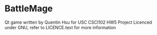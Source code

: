 BattleMage
==========

Qt game written by Quentin Hsu for USC CSCI102 HW5 Project
Licenced under GNU, refer to LICENCE.text for more information

